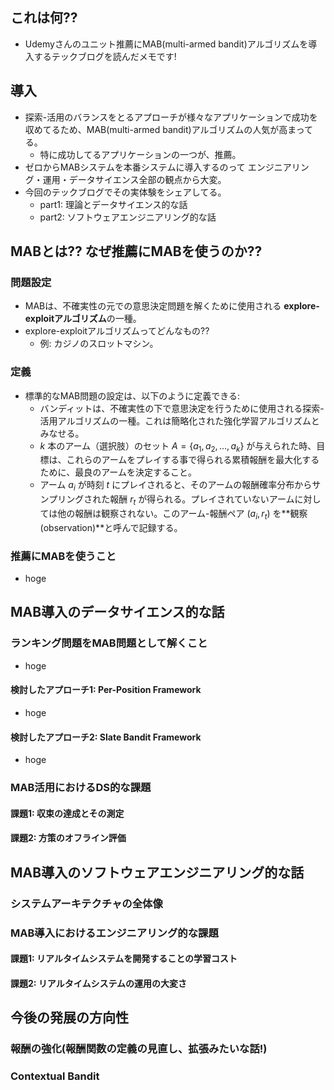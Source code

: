 <!-- 仮タイトル: Udemyのユニット推薦にバンディットアルゴリズムを導入するブログを読んだ! -->

## これは何??

- Udemyさんのユニット推薦にMAB(multi-armed bandit)アルゴリズムを導入するテックブログを読んだメモです!

## 導入

- 探索-活用のバランスをとるアプローチが様々なアプリケーションで成功を収めてるため、MAB(multi-armed bandit)アルゴリズムの人気が高まってる。
  - 特に成功してるアプリケーションの一つが、推薦。
- ゼロからMABシステムを本番システムに導入するのって エンジニアリング・運用・データサイエンス全部の観点から大変。
- 今回のテックブログでその実体験をシェアしてる。
  - part1: 理論とデータサイエンス的な話
  - part2: ソフトウェアエンジニアリング的な話

## MABとは?? なぜ推薦にMABを使うのか??

### 問題設定

- MABは、不確実性の元での意思決定問題を解くために使用される **explore-exploitアルゴリズム**の一種。
- explore-exploitアルゴリズムってどんなもの??
  - 例: カジノのスロットマシン。



### 定義

- 標準的なMAB問題の設定は、以下のように定義できる:
  - バンディットは、不確実性の下で意思決定を行うために使用される探索-活用アルゴリズムの一種。これは簡略化された強化学習アルゴリズムとみなせる。
  - $k$ 本のアーム（選択肢）のセット $A = \{a_1, a_2, \ldots, a_k\}$ が与えられた時、目標は、これらのアームをプレイする事で得られる累積報酬を最大化するために、最良のアームを決定すること。
  - アーム $a_i$ が時刻 $t$ にプレイされると、そのアームの報酬確率分布からサンプリングされた報酬 $r_{t}$ が得られる。プレイされていないアームに対しては他の報酬は観察されない。このアーム-報酬ペア $(a_i, r_t)$ を**観察(observation)**と呼んで記録する。

### 推薦にMABを使うこと

- hoge

## MAB導入のデータサイエンス的な話

### ランキング問題をMAB問題として解くこと

- hoge

#### 検討したアプローチ1: Per-Position Framework

- hoge

#### 検討したアプローチ2: Slate Bandit Framework

- hoge

### MAB活用におけるDS的な課題

#### 課題1: 収束の達成とその測定

#### 課題2: 方策のオフライン評価

## MAB導入のソフトウェアエンジニアリング的な話

### システムアーキテクチャの全体像

### MAB導入におけるエンジニアリング的な課題

#### 課題1: リアルタイムシステムを開発することの学習コスト

#### 課題2: リアルタイムシステムの運用の大変さ

## 今後の発展の方向性

### 報酬の強化(報酬関数の定義の見直し、拡張みたいな話!)

### Contextual Bandit
